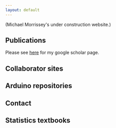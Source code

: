 ```yaml
---
layout: default
---
```


(Michael Morrissey's under construction website.)

## Publications

Please see [here](https://scholar.google.co.uk/citations?user=AKCYteAAAAAJ&hl=en) for my google scholar page.

## Collaborator sites

## Arduino repositories

## Contact

## Statistics textbooks
